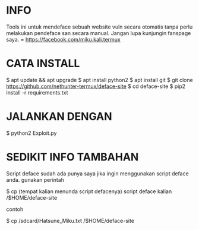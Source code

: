# INFO

Tools ini untuk mendeface sebuah website vuln secara otomatis tanpa perlu melakukan pendeface san secara manual.
Jangan lupa kunjungin fanspage saya. = https://facebook.com/miku.kali.termux

# CATA INSTALL 

$ apt update && apt upgrade
$ apt install python2
$ apt install git
$ git clone https://github.com/nethunter-termux/deface-site
$ cd deface-site
$ pip2 install -r requirements.txt

# JALANKAN DENGAN
$ python2 Exploit.py

# SEDIKIT INFO TAMBAHAN

Script deface sudah ada punya saya jika ingin menggunakan script deface anda.
gunakan perintah

$ cp (tempat kalian menunda script defacenya) script deface kalian /$HOME/deface-site

contoh

$ cp /sdcard/Hatsune_Miku.txt /$HOME/deface-site
